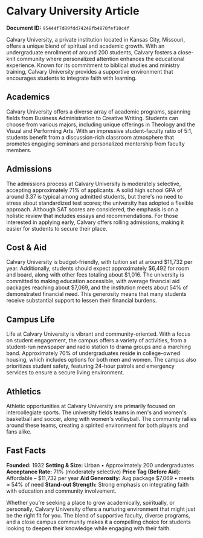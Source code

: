 # Calvary University Article

**Document ID:** `95444f7d89fdd74248fb4870fef10c4f`

Calvary University, a private institution located in Kansas City, Missouri, offers a unique blend of spiritual and academic growth. With an undergraduate enrollment of around 200 students, Calvary fosters a close-knit community where personalized attention enhances the educational experience. Known for its commitment to biblical studies and ministry training, Calvary University provides a supportive environment that encourages students to integrate faith with learning.

## Academics
Calvary University offers a diverse array of academic programs, spanning fields from Business Administration to Creative Writing. Students can choose from various majors, including unique offerings in Theology and the Visual and Performing Arts. With an impressive student-faculty ratio of 5:1, students benefit from a discussion-rich classroom atmosphere that promotes engaging seminars and personalized mentorship from faculty members.

## Admissions
The admissions process at Calvary University is moderately selective, accepting approximately 71% of applicants. A solid high school GPA of around 3.37 is typical among admitted students, but there's no need to stress about standardized test scores; the university has adopted a flexible approach. Although SAT scores are considered, the emphasis is on a holistic review that includes essays and recommendations. For those interested in applying early, Calvary offers rolling admissions, making it easier for students to secure their place.

## Cost & Aid
Calvary University is budget-friendly, with tuition set at around $11,732 per year. Additionally, students should expect approximately $6,492 for room and board, along with other fees totaling about $1,016. The university is committed to making education accessible, with average financial aid packages reaching about $7,069, and the institution meets about 54% of demonstrated financial need. This generosity means that many students receive substantial support to lessen their financial burdens.

## Campus Life
Life at Calvary University is vibrant and community-oriented. With a focus on student engagement, the campus offers a variety of activities, from a student-run newspaper and radio station to drama groups and a marching band. Approximately 70% of undergraduates reside in college-owned housing, which includes options for both men and women. The campus also prioritizes student safety, featuring 24-hour patrols and emergency services to ensure a secure living environment.

## Athletics
Athletic opportunities at Calvary University are primarily focused on intercollegiate sports. The university fields teams in men's and women's basketball and soccer, along with women's volleyball. The community rallies around these teams, creating a spirited environment for both players and fans alike.

## Fast Facts
**Founded:** 1932
**Setting & Size:** Urban • Approximately 200 undergraduates
**Acceptance Rate:** 71% (moderately selective)
**Price Tag (Before Aid):** Affordable – $11,732 per year
**Aid Generosity:** Avg package $7,069 • meets ≈ 54% of need
**Stand-out Strength:** Strong emphasis on integrating faith with education and community involvement.

Whether you’re seeking a place to grow academically, spiritually, or personally, Calvary University offers a nurturing environment that might just be the right fit for you. The blend of supportive faculty, diverse programs, and a close campus community makes it a compelling choice for students looking to deepen their knowledge while engaging with their faith.
